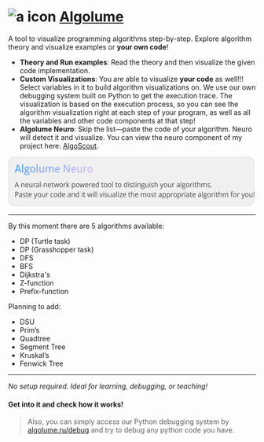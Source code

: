# <img src="media/a.ico" width="24" height="24" alt="a icon" /> [Algolume](https://algolume.ru)

A tool to visualize programming algorithms step-by-step. Explore algorithm theory and visualize examples or **your own code**!  

- **Theory and Run examples**: Read the theory and then visualize the given code implementation.
- **Custom Visualizations**: You are able to visualize **your code** as well!!! Select variables in it to build algorithm visualizations on. We use our own debugging system built on Python to get the execution trace. The visualization is based on the execution process, so you can see the algorithm visualization right at each step of your program, as well as all the variables and other code components at that step!
- **Algolume Neuro**: Skip the list—paste the code of your algorithm. Neuro will detect it and visualize. You can view the neuro component of my project here: [AlgoScout](https://github.com/iskochergin/AlgoScout).

<a href="https://algolume.ru" target="_blank" rel="noopener">
  <picture>
    <source
      media="(prefers-color-scheme: dark)"
      srcset="./media/algolume-neuro-dark.svg"
    >
    <img
      src="./media/algolume-neuro-light.svg"
      alt="Algolume Neuro"
      width="540" height="100"
    >
  </picture>
</a>


---

By this moment there are 5 algorithms available:

- DP (Turtle task)
- DP (Grasshopper task)
- DFS
- BFS
- Dijkstra's
- Z-function
- Prefix-function

Planning to add:
- DSU
- Prim’s
- Quadtree
- Segment Tree
- Kruskal’s
- Fenwick Tree

---

*No setup required. Ideal for learning, debugging, or teaching!*
#### Get into it and check how it works!

> Also, you can simply access our Python debugging system by [algolume.ru/debug](https://algolume.ru/debug) and try to debug any python code you have.
